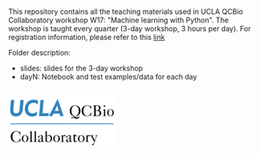 This repository contains all the teaching materials used in UCLA QCBio Collaboratory workshop W17: "Machine learning with Python". The workshop is taught every quarter (3-day workshop, 3 hours per day). For registration information, please refer to this [link](https://qcb.ucla.edu/collaboratory/workshops/w17-machine-learning-with-python/)

Folder description:  
- slides: slides for the 3-day workshop
- dayN: Notebook and test examples/data for each day

<br/>

<img src="./slides/qcb-logo.png" width="215" height="100">

